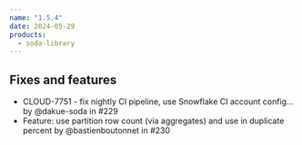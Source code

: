 ```yaml
---
name: "1.5.4"
date: 2024-05-29
products:
  - soda-library
---
```


## Fixes and features

* CLOUD-7751 - fix nightly CI pipeline, use Snowflake CI account config… by @dakue-soda in #229
* Feature: use partition row count (via aggregates) and use in duplicate percent by @bastienboutonnet in #230





